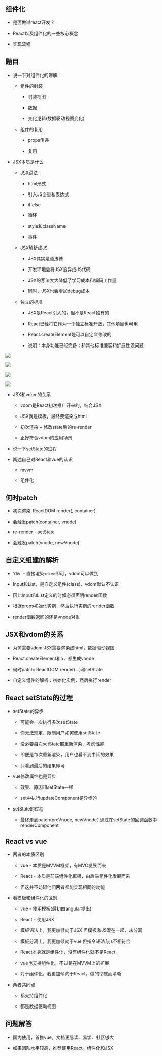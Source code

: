 ## 组件化

- 是否做过react开发？

- React以及组件化的一些核心概念

- 实现流程



## 题目

- 说一下对组件化的理解

    - 组件的封装
    
        - 封装视图
        
        - 数据
        
        - 变化逻辑(数据驱动视图变化)
    
    - 组件的复用
    
        - props传递
        
        - 复用

- JSX本质是什么

    - JSX语法
    
        - html形式
        
        - 引入JS变量和表达式
        
        - if else
        
        - 循环
        
        - style和className
        
        - 事件
    
    - JSX解析成JS
    
        - JSX其实是语法糖
        
        - 开发环境会将JSX变异成JS代码
        
        - JSX的写法大大降低了学习成本和编码工作量
        
        - 同时，JSX也会增加debug成本
    
    - 独立的标准
    
        - JSX是React引入的，但不是React独有的
        
        - React已经将它作为一个独立标准开放，其他项目也可用
        
        - React.createElement是可以自定义修改的
        
        - 说明：本身功能已经完备；和其他标准兼容和扩展性没问题
        
![](/assets/微信截图_20180709160633.png)

![](/assets/微信截图_20180709161015.png)

![](/assets/微信截图_20180709160953.png)

![](/assets/360截图18141228396723.png)


                


- JSX和vdom的关系

    - vdom是React初次推广开来的，结合JSX
    
    - JSX就是模板，最终要渲染成html
    
    - 初次渲染 + 修改state后的re-render
    
    - 正好符合vdom的应用场景
    


- 说一下setState的过程

- 阐述自己对React和vue的认识

    - mvvm
    
    - 组件化
    

    

## 何时patch

- 初次渲染-ReactDOM.render(<App/>, container)

- 会触发patch(container, vnode)

- re-render - setState

- 会触发patch(vnode, newVnode)




## 自定义组建的解析

- 'div' - 直接渲染`<div>`即可，vdom可以做到

- Input和List，是自定义组件(class)，vdom默认不认识

- 因此Input和List定义的时候必须声明render函数

- 根据props初始化实例，然后执行实例的render函数

- render函数返回的还是vnode对象



## JSX和vdom的关系

- 为何需要vdom:JSX需要渲染成html，数据驱动视图

- React.createElement和h，都生成vnode

- 何时patch: ReactDOM.render(...)和setState

- 自定义组件的解析：初始化实例，然后执行render



## React setState的过程

- setState的异步

    - 可能会一次执行多次setState
    
    - 你无法规定、限制用户如何使用setState
    
    - 没必要每次setState都重新渲染，考虑性能
    
    - 即便是每次重新渲染，用户也看不到中间的效果
    
    - 只看到最后的结果即可

- vue修改属性也是异步

    - 效果、原因和setState一样
    
    - set中执行updateComponent是异步的

- setState的过程

    - 最终走到patch(preVnode, newVnode)    通过在setState的回调函数中renderComponent
    
    
    

## React vs vue

- 两者的本质区别

    - vue - 本质是MVVM框架，有MVC发展而来
    
    - React - 本质是前端组件化框架，由后端组件化发展而来
    
    - 但这并不妨碍他们两者都能实现相同的功能

- 看模板和组件化的区别

    - vue - 使用模板(最初由angular提出)
    
    - React - 使用JSX
    
    - 模板语法上，我更加倾向于JSX   但模板和JS混在一起，未分离 
    
    - 模板分离上，我更加倾向于vue    但指令语法与js不相符合
    
    - React本身就是组件化，没有组件化就不是React
    
    - vue也支持组件化，不过是在MVVM上的扩展
    
    - 对于组件化，我更加倾向于React，做的彻底而清晰

- 两者共同点

    - 都支持组件化
    
    - 都是数据驱动视图
    
    
    
## 问题解答

- 国内使用，首推vue。文档更易读、易学、社区够大

- 如果团队水平较高，推荐使用React。组件化和JSX




















    
    






 






























